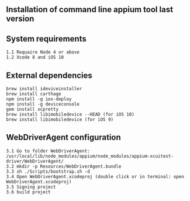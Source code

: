 
## Installation of command line appium tool last version

## System requirements
	
	1.1 Requaire Node 4 or above
	1.2 Xcode 8 and iOS 10
	
## External dependencies
	
	brew install ideviceinstaller 
	brew install carthage 
	npm install -g ios-deploy 
	npm install -g deviceconsole 
	gem install xcpretty 
	brew install libimobiledevice --HEAD (for iOS 10) 
	brew install libimobiledevice (for iOS 9) 
	
## WebDriverAgent configuration
	
	3.1 Go to folder WebDriverAgent: /usr/local/lib/node_modules/appium/node_modules/appium-xcuitest-driver/WebDriverAgent/
	3.2 mkdir -p Resources/WebDriverAgent.bundle
	3.3 sh ./Scripts/bootstrap.sh -d
	3.4 Open WebDriverAgent.xcodeproj (double click or in terminal: open WebDriverAgent.xcodeproj)
	3.5 Signing project 
	3.6 build project 
	
	
